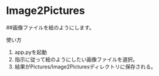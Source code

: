 # Image2Pictures

##画像ファイルを絵のようにします。

使い方
1. app.pyを起動
2. 指示に従って絵のようにしたい画像ファイルを選択。  
3. 結果がPictures/Image2Picturesディレクトリに保存される。